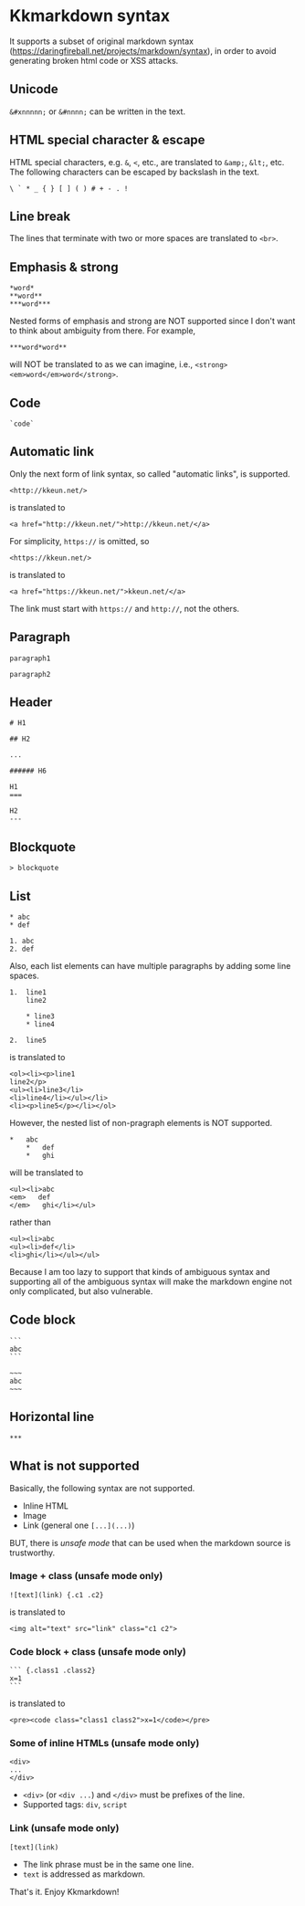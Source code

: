 Kkmarkdown syntax
=====

It supports a subset of original markdown syntax
(<https://daringfireball.net/projects/markdown/syntax>), in order to
avoid generating broken html code or XSS attacks.

## Unicode

`&#xnnnnn;` or `&#nnnn;` can be written in the text.

## HTML special character & escape

HTML special characters, e.g. `&`, `<`, etc., are translated to
`&amp;`, `&lt;`, etc.  The following characters can be escaped by
backslash in the text.

```
\ ` * _ { } [ ] ( ) # + - . !
```

## Line break

The lines that terminate with two or more spaces are translated to
`<br>`.

## Emphasis & strong

```
*word*
**word**
***word***
```

Nested forms of emphasis and strong are NOT supported since I don't
want to think about ambiguity from there.  For example,

```
***word*word**
```

will NOT be translated to as we can imagine, i.e.,
`<strong><em>word</em>word</strong>`.

## Code

```
`code`
```

## Automatic link

Only the next form of link syntax, so called "automatic links", is supported.

```
<http://kkeun.net/>
```

is translated to

```
<a href="http://kkeun.net/">http://kkeun.net/</a>
```

For simplicity, `https://` is omitted, so

```
<https://kkeun.net/>
```

is translated to

```
<a href="https://kkeun.net/">kkeun.net/</a>
```

The link must start with `https://` and `http://`, not the others.

## Paragraph

```
paragraph1

paragraph2
```

## Header

```
# H1

## H2

...

###### H6

H1
===

H2
---
```

## Blockquote

```
> blockquote
```

## List

```
* abc
* def

1. abc
2. def
```

Also, each list elements can have multiple paragraphs by adding some line spaces.

```
1.  line1
    line2

    * line3
    * line4

2.  line5
```

is translated to

```
<ol><li><p>line1
line2</p>
<ul><li>line3</li>
<li>line4</li></ul></li>
<li><p>line5</p></li></ol>
```

However, the nested list of non-pragraph elements is NOT supported.

```
*   abc
    *   def
    *   ghi
```

will be translated to

```
<ul><li>abc
<em>   def
</em>   ghi</li></ul>
```

rather than

```
<ul><li>abc
<ul><li>def</li>
<li>ghi</li></ul></ul>
```

Because I am too lazy to support that kinds of ambiguous syntax and
supporting all of the ambiguous syntax will make the markdown engine
not only complicated, but also vulnerable.

## Code block

`````
```
abc
```

~~~
abc
~~~
`````

## Horizontal line

```
***
```

## What is not supported

Basically, the following syntax are not supported.

* Inline HTML
* Image
* Link (general one `[...](...)`)

BUT, there is *unsafe mode* that can be used when the markdown
source is trustworthy.

### Image + class (unsafe mode only)

```
![text](link) {.c1 .c2}
```

is translated to

```
<img alt="text" src="link" class="c1 c2">
```

### Code block + class (unsafe mode only)

~~~
``` {.class1 .class2}
x=1
```
~~~

is translated to

```
<pre><code class="class1 class2">x=1</code></pre>
```

### Some of inline HTMLs (unsafe mode only)

```
<div>
...
</div>
```

* `<div>` (or `<div ...`) and `</div>` must be prefixes of the line.
* Supported tags: `div`, `script`

### Link (unsafe mode only)

```
[text](link)
```

* The link phrase must be in the same one line.
* `text` is addressed as markdown.

That's it.  Enjoy Kkmarkdown!
